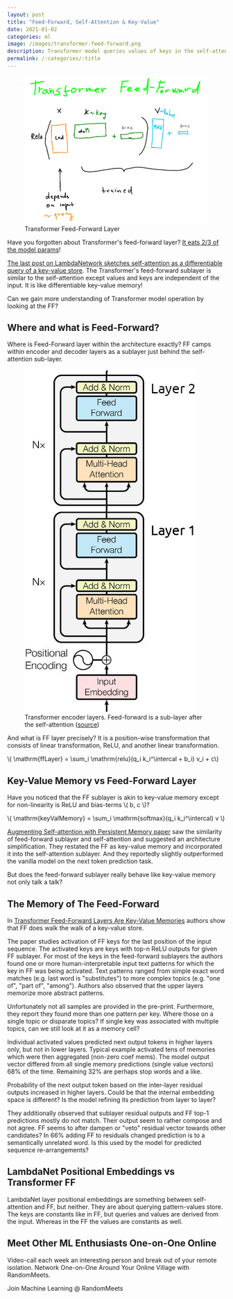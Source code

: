 ```yaml
---
layout: post
title: "Feed-Forward, Self-Attention & Key-Value"
date: 2021-01-02
categories: ml
image: /images/transformer-feed-forward.png
description: Transformer model queries values of keys in the self-attention and in the feed-forward memories.
permalink: /:categories/:title
---
```

[comment]: <> (image: /images/lambda-layer-thumb.png)

<script src="https://polyfill.io/v3/polyfill.min.js?features=es6"></script>
<script id="MathJax-script" async src="https://cdn.jsdelivr.net/npm/mathjax@3/es5/tex-mml-chtml.js"></script>

[comment]: <> (<iframe width="560" height="315" src="https://www.youtube.com/embed/SYxm3R5VAsw" frameborder="0" allow="accelerometer; autoplay; clipboard-write; encrypted-media; gyroscope; picture-in-picture" allowfullscreen></iframe>)

<figure class="figure">
    <img
        class="figure-img img-fluid rounded"
        alt="Transformer Feed-Forward Layer"
        src="/images/transformer-feed-forward.png">
    <figcaption class="figure-caption">
        Transformer Feed-Forward Layer 
    </figcaption>
</figure>

Have you forgotten about Transformer's feed-forward layer? [It eats 2/3 of the model params](https://arxiv.org/pdf/2012.14913v1.pdf)!

[The last post on LambdaNetwork sketches self-attention as a differentiable query of a key-value store](https://vaclavkosar.com/ml/Lamda-Networks-Transform-Self-Attention).
The Transformer's feed-forward sublayer is similar to the self-attention except values and keys are independent of the input.
It is like differentiable key-value memory!

Can we gain more understanding of Transformer model operation by looking at the FF?

## Where and what is Feed-Forward?

Where is Feed-Forward layer within the architecture exactly?
FF camps within encoder and decoder layers as a sublayer just behind the self-attention sub-layer.

<figure class="figure">
    <img
        class="figure-img img-fluid rounded"
        alt="Transformer encoder layers. Feed-forward is a sub-layer after the self-attention."
        src="/images/transformer-layers-encoder.jpg"
    >
    <figcaption class="figure-caption">
        Transformer encoder layers. Feed-forward is a sub-layer after the self-attention (<a href="https://papers.nips.cc/paper/2017/file/3f5ee243547dee91fbd053c1c4a845aa-Paper.pdf">source</a>)
    </figcaption>
</figure>

And what is FF layer precisely?
It is a position-wise transformation that consists of linear transformation, ReLU, and another linear transformation.

\\( \mathrm{ffLayer} = \sum_i \mathrm{relu}(q_i k_i^\intercal + b_i) v_i + c\\)


## Key-Value Memory vs Feed-Forward Layer

Have you noticed that the FF sublayer is akin to key-value memory except for non-linearity is ReLU and bias-terms \\( b, c \\)?

\\( \mathrm{keyValMemory} = \sum_i \mathrm{softmax}(q_i k_i^\intercal) v \\)

[Augmenting Self-attention with Persistent Memory paper](https://arxiv.org/pdf/1907.01470.pdf) saw the similarity of feed-forward sublayer and self-attention and suggested an architecture simplification.
They restated the FF as key-value memory and incorporated it into the self-attention sublayer. And they reportedly slightly outperformed the vanilla model on the next token prediction task.

But does the feed-forward sublayer really behave like key-value memory not only talk a talk?


## The Memory of The Feed-Forward

In [Transformer Feed-Forward Layers Are Key-Value Memories](https://arxiv.org/pdf/2012.14913v1.pdf) authors show that FF does walk the walk of a key-value store.

The paper studies activation of FF keys for the last position of the input sequence.
The activated keys are  keys with top-n ReLU outputs for given FF sublayer.
For most of the keys in the feed-forward sublayers the authors found one or more human-interpretable input text patterns for which the key in FF was being activated.
Text patterns ranged from simple exact word matches (e.g. last word is "substitutes") to more complex topics (e.g. "one of", "part of", "among").
Authors also observed that the upper layers memorize more abstract patterns.

Unfortunately not all samples are provided in the pre-print.
Furthermore, they report they found more than one pattern per key.
Where those on a single topic or disparate topics?
If single key was associated with multiple topics, can we still look at it as a memory cell?

Individual activated values predicted next output tokens in higher layers only, but not in lower layers.
Typical example activated tens of memories which were then aggregated (non-zero coef mems).
The model output vector differed from all single memory predictions (single value vectors) 68% of the time.
Remaining 32% are perhaps stop words and a like.

Probability of the next output token based on the inter-layer residual outputs increased in higher layers.
Could be that the internal embedding space is different?
Is the model refining its prediction from layer to layer?

They additionally observed that sublayer residual outputs and FF top-1 predictions mostly do not match.
Their output seem to rather compose and not agree.
FF seems to after dampen or "veto" residual vector towards other candidates?
In 66% adding FF to residuals changed prediction is to a semantically unrelated word.
Is this used by the model for predicted sequence re-arrangements?

## LambdaNet Positional Embeddings vs Transformer FF

LambdaNet layer positional embeddings are something between self-attention and FF, but neither.
They are about querying pattern-values store.
The keys are constants like in FF, but queries and values are derived from the input.
Whereas in the FF the values are constants as well.


## Meet Other ML Enthusiasts One-on-One Online

Video-call each week an interesting person and break out of your remote isolation.
Network One-on-One Around Your Online Village with RandomMeets.

<a class="btn btn-info" style="text-decoration: none;" href="https://randommeets.com/invite/eyJncm91cF9pZCI6IjZhMzNkMTVjLTc0NjItNGFhMS1hNTc0LWM1NTUwMWQ4NWNkZiJ9.X76oug.2563ghpMTzbST9KPHerGeDqhXRY">
    Join Machine Learning @ RandomMeets
</a>
